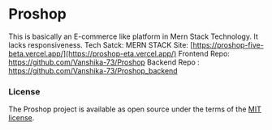 # Proshop
This is basically an E-commerce like platform in Mern Stack Technology. It lacks responsiveness.
Tech Satck: MERN STACK
Site: [https://proshop-five-beta.vercel.app/](https://proshop-eta.vercel.app/)
Frontend Repo: https://github.com/Vanshika-73/Proshop
Backend Repo : https://github.com/Vanshika-73/Proshop_backend

### License

The Proshop project is available as open source under the terms of the [MIT license](https://github.com/Vanshika-73/Proshop/blob/main/LICENSE).
